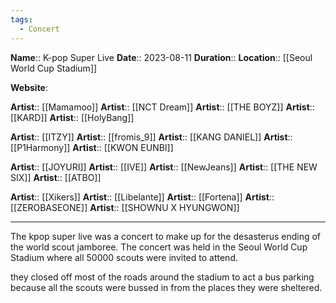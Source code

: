 ```yaml
---
tags:
  - Concert
---
```

**Name**:: K-pop Super Live
**Date**:: 2023-08-11
**Duration**::
**Location**:: [[Seoul World Cup Stadium]]

**Website**:

**Artist**:: [[Mamamoo]]
**Artist**:: [[NCT Dream]]
**Artist**:: [[THE BOYZ]]
**Artist**:: [[KARD]]
**Artist**:: [[HolyBang]]

**Artist**:: [[ITZY]]
**Artist**:: [[fromis_9]]
**Artist**:: [[KANG DANIEL]]
**Artist**:: [[P1Harmony]]
**Artist**:: [[KWON EUNBI]]

**Artist**:: [[JOYURI]]
**Artist**:: [[IVE]]
**Artist**:: [[NewJeans]]
**Artist**:: [[THE NEW SIX]]
**Artist**:: [[ATBO]]

**Artist**:: [[Xikers]]
**Artist**:: [[Libelante]]
**Artist**:: [[Fortena]]
**Artist**:: [[ZEROBASEONE]]
**Artist**:: [[SHOWNU X HYUNGWON]]

---

The kpop super live was a concert to make up for the desasterus ending of the world scout jamboree. The concert was held in the Seoul World Cup Stadium where all 50000 scouts were invited to attend.

they closed off most of the roads around the stadium to act a bus parking because all the scouts were bussed in from the places they were sheltered.
